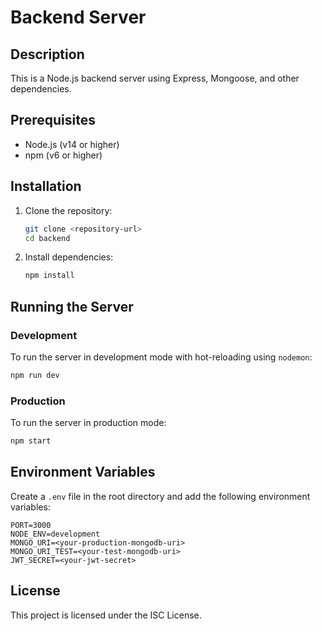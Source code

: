 # Backend Server

## Description

This is a Node.js backend server using Express, Mongoose, and other dependencies.

## Prerequisites

- Node.js (v14 or higher)
- npm (v6 or higher)

## Installation

1. Clone the repository:

   ```sh
   git clone <repository-url>
   cd backend
   ```

2. Install dependencies:
   ```sh
   npm install
   ```

## Running the Server

### Development

To run the server in development mode with hot-reloading using `nodemon`:

```sh
npm run dev
```

### Production

To run the server in production mode:

```sh
npm start
```

## Environment Variables

Create a `.env` file in the root directory and add the following environment variables:

```
PORT=3000
NODE_ENV=development
MONGO_URI=<your-production-mongodb-uri>
MONGO_URI_TEST=<your-test-mongodb-uri>
JWT_SECRET=<your-jwt-secret>
```

## License

This project is licensed under the ISC License.
